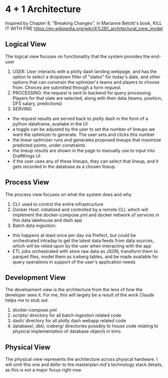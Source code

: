 # 4 + 1 Architecture

Inspired by Chapter 8, "Breaking Changes", in Marianne Belotti's book, KILL IT WITH FIRE
https://en.wikipedia.org/wiki/4%2B1_architectural_view_model

## Logical View

The logical view focuses on functionality that the system provides the end-user

1. USER: User interacts with a plotly dash landing webpage, and has the option to select a dropdown filter of "slates" for today's date, and other options that can constrain the optimizer's teams and players to choose from. Choices are submitted through a form request.
2. PROCESSING: the request is sent to backend for query processing. Players for that slate are selected, along with their data (teams, position, DFS salary, predictions)
3. SERVING
 - the request results are served back to plotly dash in the form of a python dataframe, availabe in the UI
 - a toggle can be adjusted by the user to set the number of lineups we want the optimizer to generate. The user sets and clicks this number
 - the linear optimizer runs and generates proposed lineups that maximize predicted points, under constraints
 - the lineup results are shown in the page to manually use to input into DraftKings UI
 - if the user uses any of these lineups, they can select that lineup, and it gets recorded in the database as a chosen lineup.
 
## Process View

The process view focuses on what the system does and why

1. CLI: used to control the entire infrastructure
2. Docker Host: initialized and controlled by a remote CLI, which will implement the docker-compose.yml and docker network of services in this data lakehouse and dash app
3. Batch data ingestion: 
 - this happens at least once per day via Prefect, but could be orchestrated intraday to get the latest data feeds from data sources, which will be relied upon by the user when interacting with the app
 - ETL jobs orchestrated with store raw data as JSON, transform them to parquet files, model them as iceberg tables, and be made available for query operations in support of the user's application needs

## Development View

The development view is the architecture from the lens of how the developer sees it. For me, this will largely be a result of the work Claude helps me to stub out.

1. docker-compose.yml
2. scripts/ directory for all batch ingestion related code
3. dash/ directory for all plotly dash webapp related code
4. database/, dbt/, iceberg/ directories possibly to house code relating to physical implementation of database objects in trino

## Physical View

The physical view represents the architecture across physical hardware. I will omit this one and defer to the masterplan.md's technology stack details, as this is not a major focus right now